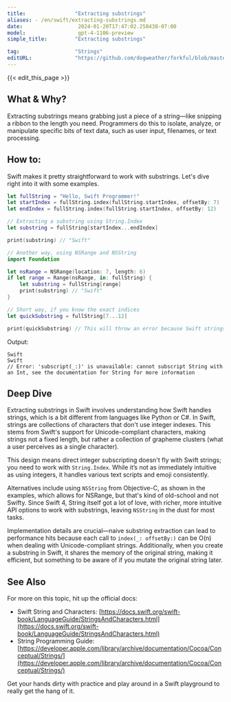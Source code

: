 ```yaml
---
title:                "Extracting substrings"
aliases: - /en/swift/extracting-substrings.md
date:                  2024-01-20T17:47:02.258438-07:00
model:                 gpt-4-1106-preview
simple_title:         "Extracting substrings"

tag:                  "Strings"
editURL:              "https://github.com/dogweather/forkful/blob/master/content/en/swift/extracting-substrings.md"
---
```


{{< edit_this_page >}}

## What & Why?

Extracting substrings means grabbing just a piece of a string—like snipping a ribbon to the length you need. Programmers do this to isolate, analyze, or manipulate specific bits of text data, such as user input, filenames, or text processing.

## How to:

Swift makes it pretty straightforward to work with substrings. Let's dive right into it with some examples.

```swift
let fullString = "Hello, Swift Programmer!"
let startIndex = fullString.index(fullString.startIndex, offsetBy: 7)
let endIndex = fullString.index(fullString.startIndex, offsetBy: 12)

// Extracting a substring using String.Index
let substring = fullString[startIndex...endIndex]

print(substring) // "Swift"

// Another way, using NSRange and NSString
import Foundation

let nsRange = NSRange(location: 7, length: 6)
if let range = Range(nsRange, in: fullString) {
    let substring = fullString[range]
    print(substring) // "Swift"
}

// Short way, if you know the exact indices
let quickSubstring = fullString[7...12]

print(quickSubstring) // This will throw an error because Swift strings don't support integer indexing
```

Output:
```
Swift
Swift
// Error: 'subscript(_:)' is unavailable: cannot subscript String with an Int, see the documentation for String for more information
```

## Deep Dive

Extracting substrings in Swift involves understanding how Swift handles strings, which is a bit different from languages like Python or C#. In Swift, strings are collections of characters that don't use integer indexes. This stems from Swift's support for Unicode-compliant characters, making strings not a fixed length, but rather a collection of grapheme clusters (what a user perceives as a single character).

This design means direct integer subscripting doesn't fly with Swift strings; you need to work with `String.Index`. While it’s not as immediately intuitive as using integers, it handles various text scripts and emoji consistently.

Alternatives include using `NSString` from Objective-C, as shown in the examples, which allows for NSRange, but that's kind of old-school and not Swifty. Since Swift 4, String itself got a lot of love, with richer, more intuitive API options to work with substrings, leaving `NSString` in the dust for most tasks.

Implementation details are crucial—naive substring extraction can lead to performance hits because each call to `index(_: offsetBy:)` can be O(n) when dealing with Unicode-compliant strings. Additionally, when you create a substring in Swift, it shares the memory of the original string, making it efficient, but something to be aware of if you mutate the original string later.

## See Also

For more on this topic, hit up the official docs:

- Swift String and Characters: [https://docs.swift.org/swift-book/LanguageGuide/StringsAndCharacters.html](https://docs.swift.org/swift-book/LanguageGuide/StringsAndCharacters.html)
- String Programming Guide: [https://developer.apple.com/library/archive/documentation/Cocoa/Conceptual/Strings/](https://developer.apple.com/library/archive/documentation/Cocoa/Conceptual/Strings/)

Get your hands dirty with practice and play around in a Swift playground to really get the hang of it.
